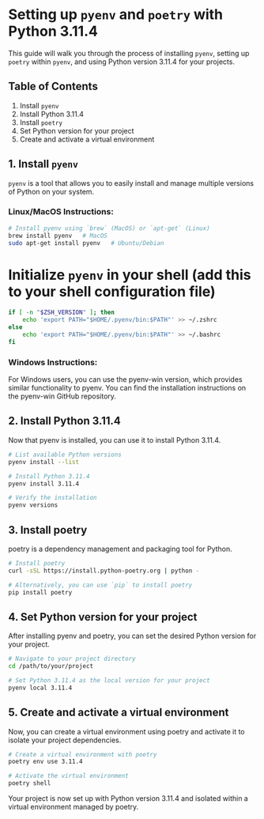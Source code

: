 # Setting up `pyenv` and `poetry` with Python 3.11.4

This guide will walk you through the process of installing `pyenv`, setting up `poetry` within `pyenv`, and using Python version 3.11.4 for your projects.

## Table of Contents

1. Install `pyenv`
2. Install Python 3.11.4
3. Install `poetry`
4. Set Python version for your project
5. Create and activate a virtual environment

## 1. Install `pyenv`

`pyenv` is a tool that allows you to easily install and manage multiple versions of Python on your system.

### Linux/MacOS Instructions:

```bash
# Install pyenv using `brew` (MacOS) or `apt-get` (Linux)
brew install pyenv   # MacOS
sudo apt-get install pyenv   # Ubuntu/Debian
```

# Initialize `pyenv` in your shell (add this to your shell configuration file)
```bash
if [ -n "$ZSH_VERSION" ]; then
    echo 'export PATH="$HOME/.pyenv/bin:$PATH"' >> ~/.zshrc
else
    echo 'export PATH="$HOME/.pyenv/bin:$PATH"' >> ~/.bashrc
fi
```

### Windows Instructions:
For Windows users, you can use the pyenv-win version, which provides similar functionality to pyenv. You can find the installation instructions on the pyenv-win GitHub repository.

## 2. Install Python 3.11.4
Now that pyenv is installed, you can use it to install Python 3.11.4.

```bash
# List available Python versions
pyenv install --list

# Install Python 3.11.4
pyenv install 3.11.4

# Verify the installation
pyenv versions
```

## 3. Install poetry
poetry is a dependency management and packaging tool for Python.

```bash
# Install poetry
curl -sSL https://install.python-poetry.org | python -

# Alternatively, you can use `pip` to install poetry
pip install poetry
```

## 4. Set Python version for your project
After installing pyenv and poetry, you can set the desired Python version for your project.

```bash
# Navigate to your project directory
cd /path/to/your/project

# Set Python 3.11.4 as the local version for your project
pyenv local 3.11.4
```

## 5. Create and activate a virtual environment
Now, you can create a virtual environment using poetry and activate it to isolate your project dependencies.

```bash
# Create a virtual environment with poetry
poetry env use 3.11.4

# Activate the virtual environment
poetry shell
```

Your project is now set up with Python version 3.11.4 and isolated within a virtual environment managed by poetry.
